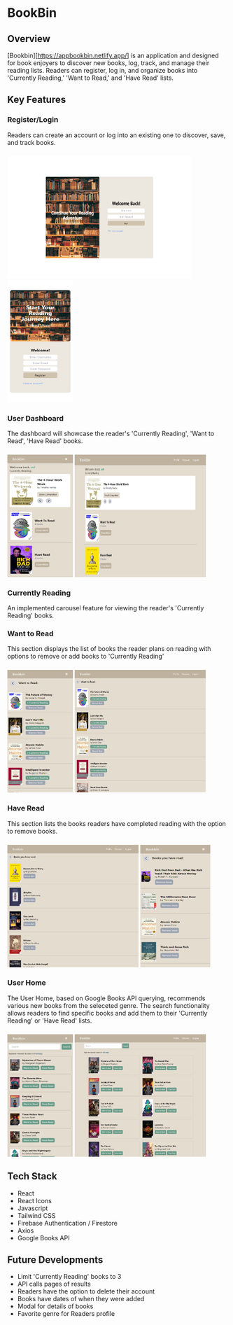 # BookBin
## Overview
[Bookbin][https://appbookbin.netlify.app/] is an application and designed for book enjoyers to discover new books, log, track, and manage their reading lists. Readers can register, log in, and organize books into 'Currently Reading,' 'Want to Read,' and 'Have Read' lists.

## Key Features
### Register/Login
Readers can create an account or log into an existing one to discover, save, and track books.
###
<img src='./src/assets/images/Screenshot (147).png' height="280" width="420"></img>
<img src='./src/assets/images/Screenshot (137).png' height="280" width="150"></img>

### User Dashboard
The dashboard will showcase the reader's 'Currently Reading', 'Want to Read', 'Have Read' books.
###
<img src='./src/assets/images/Screenshot (138).png' height="280" width="150"></img>
<img src='./src/assets/images/Screenshot (144).png' height="280" width="300"></img>

### Currently Reading
An implemented carousel feature for viewing the reader's 'Currently Reading' books.
###

### Want to Read
This section displays the list of books the reader plans on reading with options to remove or add books to 'Currently Reading'
###
<img src='./src/assets/images/Screenshot (139).png' height="280" width="150"></img>
<img src='./src/assets/images/Screenshot (145).png' height="280" width="300"></img>

### Have Read
This section lists the books readers have completed reading with the option to remove books.
###
<img src='./src/assets/images/Screenshot (146).png' height="280" width="300"></img>
<img src='./src/assets/images/Screenshot (140).png' height="280" width="160"></img>

### User Home
The User Home, based on Google Books API querying, recommends various new books from the seleceted genre. The search functionality allows readers to find specific books and add them to their 'Currently Reading' or 'Have Read' lists.
###
<img src='./src/assets/images/Screenshot (142).png' height="280" width="150"></img>
<img src='./src/assets/images/Screenshot (143).png' height="280" width="300"></img>

## Tech Stack
- React
- React Icons
- Javascript
- Tailwind CSS
- Firebase Authentication / Firestore
- Axios
- Google Books API

## Future Developments
- Limit 'Currently Reading' books to 3
- API calls pages of results
- Readers have the option to delete their account
- Books have dates of when they were added
- Modal for details of books
- Favorite genre for Readers profile